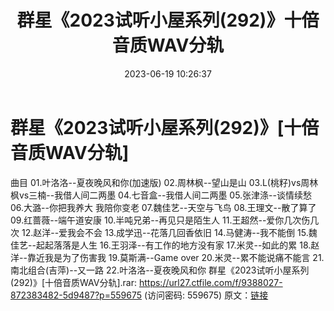 ﻿---
title: 群星《2023试听小屋系列(292)》十倍音质WAV分轨
date: 2023-06-19 10:26:37
categories: WAV车载音乐、镜像
tags: 华语中文
---
# 群星《2023试听小屋系列(292)》[十倍音质WAV分轨]

曲目
01.叶洛洛--夏夜晚风和你(加速版)
02.周林枫--望山是山
03.L(桃籽)vs周林枫vs三楠--我借人间二两墨
04.七音盒--我借人间二两墨
05.张津涤--谈情续愁
06.大潞--你把我养大 我陪你变老
07.魏佳艺--天空与飞鸟
08.王理文--散了算了
09.红蔷薇--端午道安康
10.半吨兄弟--再见只是陌生人
11.王超然--爱你几次伤几次
12.赵洋--爱我会不会
13.成学迅--花落几回香依旧
14.马健涛--我不能倒
15.魏佳艺--起起落落是人生
16.王羽泽--有工作的地方没有家
17.米灵--如此的累
18.赵洋--靠近我是为了伤害我
19.莫斯满--Game over
20.米灵--累不能说痛不能言
21.南北组合(吉萍)--又一路
22.叶洛洛--夏夜晚风和你
群星《2023试听小屋系列(292)》[十倍音质WAV分轨].rar: https://url27.ctfile.com/f/9388027-872383482-5d9487?p=559675
(访问密码: 559675)
原文：[链接](https://blog.sina.com.cn/s/blog_1647c7e76010312ej.html)